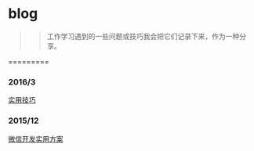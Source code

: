 blog
===========
>> 工作学习遇到的一些问题或技巧我会把它们记录下来，作为一种分享。    

=========

### 2016/3
[实用技巧](https://github.com/ColdXu/blog/issues/4)  

### 2015/12
[微信开发实用方案](https://github.com/ColdXu/blog/issues/1)  

